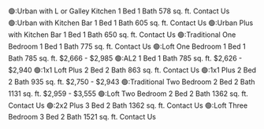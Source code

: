 
🟢:Urban with L or Galley Kitchen
1 Bed 1 Bath 578 sq. ft.
Contact Us
🟢:Urban with Kitchen Bar
1 Bed 1 Bath 605 sq. ft.
Contact Us
🟢:Urban Plus with Kitchen Bar
1 Bed 1 Bath 650 sq. ft.
Contact Us
🟢:Traditional One Bedroom
1 Bed 1 Bath 775 sq. ft.
Contact Us
🟢:Loft One Bedroom
1 Bed 1 Bath 785 sq. ft.
$2,666 - $2,985
🟢:AL2
1 Bed 1 Bath 785 sq. ft.
$2,626 - $2,940
🟢:1x1 Loft Plus
2 Bed 2 Bath 863 sq. ft.
Contact Us
🟢:1x1 Plus
2 Bed 2 Bath 935 sq. ft.
$2,750 - $2,943
🟢:Traditional Two Bedroom
2 Bed 2 Bath 1131 sq. ft.
$2,959 - $3,555
🟢:Loft Two Bedroom
2 Bed 2 Bath 1362 sq. ft.
Contact Us
🟢:2x2 Plus
3 Bed 2 Bath 1362 sq. ft.
Contact Us
🟢:Loft Three Bedroom
3 Bed 2 Bath 1521 sq. ft.
Contact Us
